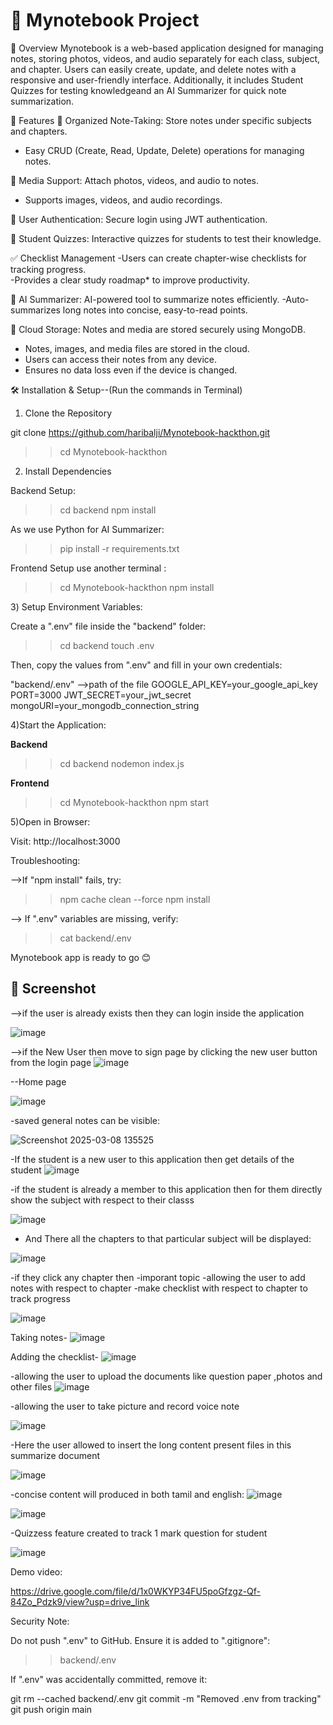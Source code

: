 # 📝 Mynotebook  Project

📌 Overview 
Mynotebook is a web-based application designed for managing notes, storing photos,
videos, and audio separately for each class, subject, and chapter. Users can easily create,
update, and delete notes with a responsive and user-friendly interface. Additionally, it includes Student Quizzes
for testing knowledgeand an AI Summarizer for quick note summarization.

🚀 Features
📂 Organized Note-Taking: Store notes under specific subjects and chapters.
   - Easy CRUD (Create, Read, Update, Delete) operations for managing notes.  

📸 Media Support: Attach photos, videos, and audio to notes.
   - Supports  images, videos, and audio recordings.  

🔑 User Authentication: Secure login using JWT authentication.

💪 Student Quizzes: Interactive quizzes for students to test their knowledge.
   
✅ Checklist Management 
  -Users can create chapter-wise checklists for tracking progress.  
  -Provides a clear study roadmap* to improve productivity.  

🧠 AI Summarizer: AI-powered tool to summarize notes efficiently.
   -Auto-summarizes long notes into concise, easy-to-read points.  

📁 Cloud Storage: Notes and media are stored securely using MongoDB.
- Notes, images, and media files are stored in the cloud.  
- Users can access their notes from any device.  
- Ensures no data loss even if the device is changed.  



🛠️ Installation & Setup--(Run the commands in Terminal)

1) Clone the Repository
   
git clone https://github.com/haribalji/Mynotebook-hackthon.git

>>cd Mynotebook-hackthon


2) Install Dependencies

Backend Setup:

>>cd backend
>>npm install

As we use  Python for AI Summarizer: 

>>pip install -r requirements.txt


Frontend Setup use another terminal :
>>cd Mynotebook-hackthon
>>npm install


3️) Setup Environment Variables:

Create a ".env" file inside the "backend" folder:

>>cd backend
>>touch .env

Then, copy the values from ".env" and fill in your own credentials:

"backend/.env" -->path of the file
GOOGLE_API_KEY=your_google_api_key
PORT=3000
JWT_SECRET=your_jwt_secret
mongoURI=your_mongodb_connection_string


4)Start the Application:

 **Backend**

>>cd backend
>>nodemon index.js


**Frontend**

>>cd Mynotebook-hackthon
>>npm start

5)Open in Browser:

Visit: http://localhost:3000

Troubleshooting:

-->If "npm install" fails, try:
 
>>npm cache clean --force
>>npm install

--> If ".env" variables are missing, verify:

>>cat backend/.env
  


Mynotebook app is ready to go 😊


## 📸 Screenshot


-->if the  user is already exists then they can login inside the application

![image](https://github.com/user-attachments/assets/6dcd69ce-f387-4aa8-8be9-be8e75a952ae)



-->if the New User then move to sign page  by clicking the new user button  from the login page 
![image](https://github.com/user-attachments/assets/20f4d26c-5d30-4994-9dd2-cbf2a8de882b)






--Home page

![image](https://github.com/user-attachments/assets/87a6ddab-0684-44f4-92ba-2f17fac36163)


-saved general  notes can be visible:

![Screenshot 2025-03-08 135525](https://github.com/user-attachments/assets/7d39a036-3a1e-473e-a464-b334ad510d1a)

-If the student is a new user to this application then get details of the student 
![image](https://github.com/user-attachments/assets/810ad1b1-d8f4-4db2-a5ef-416521c49573)

-if the student is already a member to this application then for them directly show the subject with respect to their classs 


![image](https://github.com/user-attachments/assets/3dbd78da-c7b7-452d-9c21-9b7d46068989)


- And There all the chapters to that particular subject will be displayed:

  
![image](https://github.com/user-attachments/assets/239fc0cd-e753-4b2c-9573-2f4a60987576)

-if they click any chapter then 
-imporant topic
-allowing the user to add notes with respect to chapter
-make checklist with respect to chapter to track progress

![image](https://github.com/user-attachments/assets/1cbc3d67-02e1-48f0-8212-71763f026287)

Taking notes-
![image](https://github.com/user-attachments/assets/545a81c8-bbc7-4930-ae5d-9c31ae219694)

Adding the checklist-
![image](https://github.com/user-attachments/assets/e4199ba4-3663-477b-a5a8-9e28e3c9e83d)


-allowing the user to upload the documents like question paper ,photos and other files
![image](https://github.com/user-attachments/assets/ed58fa88-eaa4-4891-a958-b7a50ec6a7bd)



-allowing the user to take picture and record voice note

![image](https://github.com/user-attachments/assets/e84dfc7c-a088-480d-9dd8-3146783fe20a)


-Here the user allowed to insert the long content present files in this summarize document 

![image](https://github.com/user-attachments/assets/3f6e820c-d72c-4370-a4e1-23e814808302)

-concise content will produced in both tamil and english:
![image](https://github.com/user-attachments/assets/1d68d52e-24b4-46c6-a606-dcddb895f2b8)

![image](https://github.com/user-attachments/assets/60564da8-6e97-4188-bb07-90224c354402)


-Quizzess feature created to track 1 mark question  for student 


![image](https://github.com/user-attachments/assets/7e85f5f5-d60c-4212-88e8-ba9068eccf35)


Demo video:

https://drive.google.com/file/d/1x0WKYP34FU5poGfzgz-Qf-84Zo_Pdzk9/view?usp=drive_link

Security Note:

Do not  push ".env" to GitHub. Ensure it is added to ".gitignore":

>>backend/.env

If ".env" was accidentally committed, remove it:

git rm --cached backend/.env
git commit -m "Removed .env from tracking"
git push origin main




